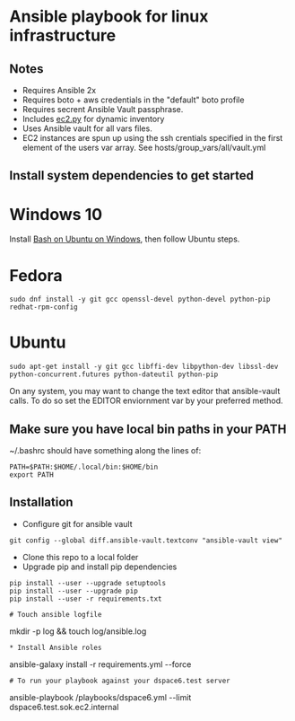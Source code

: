 # Ansible playbook for linux infrastructure

## Notes

* Requires Ansible 2x
* Requires boto + aws credentials in the "default" boto profile
* Requires secrent Ansible Vault passphrase.
* Includes [ec2.py](http://docs.ansible.com/ansible/intro_dynamic_inventory.html#example-aws-ec2-external-inventory-script) for dynamic inventory
* Uses Ansible vault for all vars files.
* EC2 instances are spun up using the ssh crentials specified in the first element of the users var array.  See hosts/group_vars/all/vault.yml

## Install system dependencies to get started

# Windows 10

Install [Bash on Ubuntu on Windows](https://msdn.microsoft.com/en-us/commandline/wsl/install_guide), then follow Ubuntu steps.

# Fedora
```
sudo dnf install -y git gcc openssl-devel python-devel python-pip redhat-rpm-config
```

# Ubuntu
```
sudo apt-get install -y git gcc libffi-dev libpython-dev libssl-dev python-concurrent.futures python-dateutil python-pip

```

On any system, you may want to change the text editor that ansible-vault calls. To do so set the EDITOR enviornment var by your preferred method.

## Make sure you have local bin paths in your PATH
~/.bashrc should have something along the lines of:

```
PATH=$PATH:$HOME/.local/bin:$HOME/bin
export PATH
```

## Installation
* Configure git for ansible vault
```
git config --global diff.ansible-vault.textconv "ansible-vault view"
```
* Clone this repo to a local folder
* Upgrade pip and install pip dependencies
```
pip install --user --upgrade setuptools
pip install --user --upgrade pip
pip install --user -r requirements.txt

# Touch ansible logfile                            
```                                                
mkdir -p log && touch log/ansible.log              
```                                                
* Install Ansible roles                            
```                                                
ansible-galaxy install -r requirements.yml --force 
```
# To run your playbook against your dspace6.test server                            
```                                                
ansible-playbook /playbooks/dspace6.yml --limit dspace6.test.sok.ec2.internal
